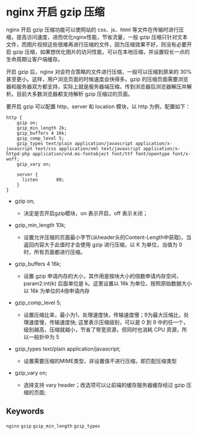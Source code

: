 # nginx 开启 gzip 压缩

nginx 开启 gzip 压缩功能可以使网站的 css、js、html 等文件在传输时进行压缩，提高访问速度，进而优化nginx性能，节省流量，一般 gzip 压缩只针对文本文件，而图片视频这些很难再进行压缩的文件，因为压缩效果不好，则没有必要开启 gzip 压缩，如果想优化图片的访问性能，可以在本地压缩，并设置较长一点的生命周期让客户端缓存。

开启 gzip 后，nginx 对会符合策略的文件进行压缩，一般可以压缩到原来的 30% 甚至更小。这样，用户浏览页面的时候速度会快得多。gzip 的压缩页面需要浏览器和服务器双方都支持，实际上就是服务器端压缩，传到浏览器后浏览器解压并解析。目前大多数浏览器都支持解析 gzip 压缩过的页面。


要开启 gzip 可以配置 http，server 和 location 模块，以 http 为例，配置如下：

```
http {
    gzip on;
    gzip_min_length 2k;
    gzip_buffers 4 16k;
    gzip_comp_level 5;
    gzip_types text/plain application/javascript application/x-javascript text/css application/xml text/javascript application/x-httpd-php application/vnd.ms-fontobject font/ttf font/opentype font/x-woff;
    gzip_vary on;

    server {
      listen       80;
    }
}
```


- gzip on;                 
  - 决定是否开启gzip模块，on 表示开启，off 表示关闭；

- gzip_min_length 10k;
  - 设置允许压缩的页面最小字节(从header头的Content-Length中获取)，当返回内容大于此值时才会使用 gzip 进行压缩，以 K 为单位，当值为 0 时，所有页面都进行压缩。
- gzip_buffers 4 16k;
  - 设置 gzip 申请内存的大小，其作用是按块大小的倍数申请内存空间，param2:int(k) 后面单位是 k。这里设置以 16k 为单位，按照原始数据大小以 16k 为单位的4倍申请内存

- gzip_comp_level 5;       
  - 设置压缩比率，最小为1，处理速度快，传输速度慢；9为最大压缩比，处理速度慢，传输速度快; 这里表示压缩级别，可以是 0 到 9 中的任一个，级别越高，压缩就越小，节省了带宽资源，但同时也消耗 CPU 资源，所以一般折中为 5

- gzip_types text/plain application/javascript;   
  - 设置需要压缩的MIME类型，非设置值不进行压缩，即匹配压缩类型

- gzip_vary on;            
  - 选择支持 vary header；改选项可以让前端的缓存服务器缓存经过 gzip 压缩的页面;

## Keywords

`nginx` `gzip` `gzip_min_length` `gzip_types`
